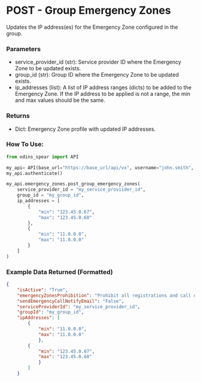 # POST - Group Emergency Zones

Updates the IP address(es) for the Emergency Zone configured in the group. 

### Parameters&#x20;

* service\_provider\_id (str): Service provider ID where the Emergency Zone to be updated exists.
* group\_id (str): Group ID where the Emergency Zone to be updated exists.
* ip\_addresses (list): A list of IP address ranges (dicts) to be added to the Emergency Zone. If the IP address to be applied is not a range, the min and max values should be the same.

### Returns

* Dict: Emergency Zone profile with updated IP addresses.

### How To Use:

```python
from odins_spear import API

my_api= API(base_url="https://base_url/api/vx", username="john.smith", password="ODIN_INSTANCE_1")
my_api.authenticate()

my_api.emergency_zones.post_group_emergency_zones(
    service_provider_id = "my_service_proviider_id", 
    group_id = "my_group_id", 
    ip_addresses = [
        {
            "min": "123.45.0.67",
            "max": "123.45.0.68"
        }, 
        {
            "min": "11.0.0.0",
            "max": "11.0.0.0"
        }
    ]
)
```

### Example Data Returned (Formatted)

```json
{
    "isActive": "True", 
    "emergencyZonesProhibition": "Prohibit all registrations and call originations", 
    "sendEmergencyCallNotifyEmail": "False", 
    "serviceProviderId": "my_service_provider_id", 
    "groupId": "my_group_id", 
    "ipAddresses": [
        {
            "min": "11.0.0.0", 
            "max": "11.0.0.0"
            },
        {
            "min": "123.45.0.67", 
            "max": "123.45.0.68"
            }
        ]
    }
```